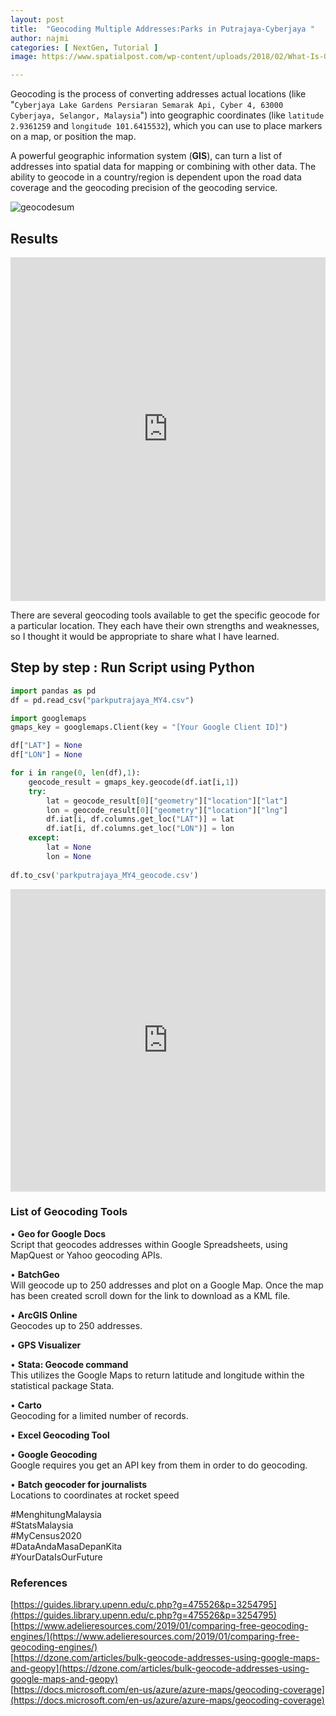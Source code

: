 ```yaml
---
layout: post
title:  "Geocoding Multiple Addresses:Parks in Putrajaya-Cyberjaya "
author: najmi
categories: [ NextGen, Tutorial ]
image: https://www.spatialpost.com/wp-content/uploads/2018/02/What-Is-Geocoding-1024x640.jpg

---
```

Geocoding is the process of converting addresses actual locations (like "`Cyberjaya Lake Gardens Persiaran Semarak Api, Cyber 4, 63000 Cyberjaya, Selangor, Malaysia`") into geographic coordinates (like `latitude 2.9361259` and `longitude 101.6415532`), which you can use to place markers on a map, or position the map.

A powerful geographic information system (**GIS**), can turn a list of addresses into spatial data for mapping or combining with other data. The ability to geocode in a country/region is dependent upon the road data coverage and the geocoding precision of the geocoding service.

![geocodesum](https://lh3.googleusercontent.com/-zwLin-MseUI/XkTA5OpvTlI/AAAAAAAA004/10B01bIfY50Y3sQ5gNgUchQaVu6YKAmzQCK8BGAsYHg/s0/2020-02-12.jpg) 

## Results
<iframe class="localfocusvisual" frameborder="0" style="width:100%;height:550px;overflow:hidden" src="https://localfocus2.appspot.com/5e44b96e80019"></iframe> 

There are several geocoding tools available to get the specific geocode for a particular location. They each have their own strengths and weaknesses, so I thought it would be appropriate to share what I have learned.

## Step by step : Run Script using Python

```python
import pandas as pd
df = pd.read_csv("parkputrajaya_MY4.csv")

import googlemaps
gmaps_key = googlemaps.Client(key = "[Your Google Client ID]")

df["LAT"] = None
df["LON"] = None

for i in range(0, len(df),1):
    geocode_result = gmaps_key.geocode(df.iat[i,1])
    try:
        lat = geocode_result[0]["geometry"]["location"]["lat"]
        lon = geocode_result[0]["geometry"]["location"]["lng"]
        df.iat[i, df.columns.get_loc("LAT")] = lat
        df.iat[i, df.columns.get_loc("LON")] = lon
    except:
        lat = None
        lon = None        
        
df.to_csv('parkputrajaya_MY4_geocode.csv')
```
<iframe src="https://www.linkedin.com/embed/feed/update/urn:li:ugcPost:6594621846572888064?compact=1" height="484" width="100%" frameborder="0" allowfullscreen="" title="Embedded post"></iframe>

### List of Geocoding Tools 
•	**Geo for Google Docs** <br>
Script that geocodes addresses within Google Spreadsheets, using MapQuest or Yahoo geocoding APIs.

•	**BatchGeo** <br>
Will geocode up to 250 addresses and plot on a Google Map. Once the map has been created scroll down for the link to download as a KML file.

•	**ArcGIS Online** <br>
Geocodes up to 250 addresses.

•	**GPS Visualizer** 

•	**Stata: Geocode command** <br>
This utilizes the Google Maps to return latitude and longitude within the statistical package Stata.

•	**Carto** <br>
Geocoding for a limited number of records.

•	**Excel Geocoding Tool** 

•	**Google Geocoding**<br>
Google requires you get an API key from them in order to do geocoding.

•	**Batch geocoder for journalists**<br>
Locations to coordinates at rocket speed 


#MenghitungMalaysia<br>
#StatsMalaysia<br>
#MyCensus2020<br>
#DataAndaMasaDepanKita<br>
#YourDataIsOurFuture

### References
[https://guides.library.upenn.edu/c.php?g=475526&p=3254795](https://guides.library.upenn.edu/c.php?g=475526&p=3254795)<br>
[https://www.adelieresources.com/2019/01/comparing-free-geocoding-engines/](https://www.adelieresources.com/2019/01/comparing-free-geocoding-engines/)<br>
[https://dzone.com/articles/bulk-geocode-addresses-using-google-maps-and-geopy](https://dzone.com/articles/bulk-geocode-addresses-using-google-maps-and-geopy)<br>
[https://docs.microsoft.com/en-us/azure/azure-maps/geocoding-coverage](https://docs.microsoft.com/en-us/azure/azure-maps/geocoding-coverage)
